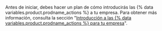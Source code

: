 Antes de iniciar, debes hacer un plan de cómo introducirás las {% data variables.product.prodname_actions %} a tu empresa. Para obtener más información, consulta la sección "[Introducción a las {% data variables.product.prodname_actions %} para tu empresa](/admin/github-actions/getting-started-with-github-actions-for-your-enterprise/introducing-github-actions-to-your-enterprise)".
